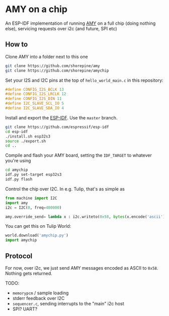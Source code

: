 # AMY on a chip 

An ESP-IDF implementation of running [AMY](https://github.com/shorepine/AMY) on a full chip (doing nothing else), servicing requests over i2c (and future, SPI etc)

## How to

Clone AMY into a folder next to this one

```bash
git clone https://github.com/shorepine/amy
git clone https://github.com/shorepine/amychip
```

Set your I2S and I2C pins at the top of `hello_world_main.c` in this repository:

```c
#define CONFIG_I2S_BCLK 13 
#define CONFIG_I2S_LRCLK 12
#define CONFIG_I2S_DIN 11
#define I2C_SLAVE_SCL_IO 5  
#define I2C_SLAVE_SDA_IO 4 
```

Install and export the [ESP-IDF](https://github.com/espressif/esp-idf). Use the `master` branch.

```bash
git clone https://github.com/espressif/esp-idf
cd esp-idf
./install.sh esp32s3
source ./export.sh
cd ..
```

Compile and flash your AMY board, setting the `IDF_TARGET` to whatever you're using 
```bash
cd amychip
idf.py set-target esp32s3
idf.py flash
```

Control the chip over I2C. In e.g. Tulip, that's as simple as 

```python
from machine import I2C
import amy
i2c = I2C(0, freq=400000)

amy.override_send= lambda x : i2c.writeto(0x58, bytes(x.encode('ascii')))
```

You can get this on Tulip World:

```python
world.download('amychip.py')
import amychip
```


## Protocol

For now, over i2c, we just send AMY messages encoded as ASCII to `0x58`. Nothing gets returned. 

TODO:
 - `memorypcm` / sample loading
 - stderr feedback over I2C
 - `sequencer.c`, sending interrupts to the "main" i2c host
 - SPI? UART? 

 



